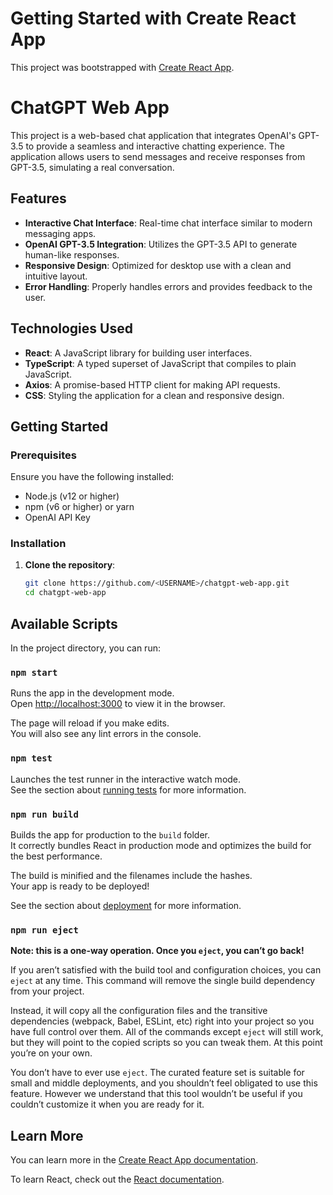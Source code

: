 # Getting Started with Create React App

This project was bootstrapped with [Create React App](https://github.com/facebook/create-react-app).

# ChatGPT Web App

This project is a web-based chat application that integrates OpenAI's GPT-3.5 to provide a seamless and interactive chatting experience. The application allows users to send messages and receive responses from GPT-3.5, simulating a real conversation.

## Features

- **Interactive Chat Interface**: Real-time chat interface similar to modern messaging apps.
- **OpenAI GPT-3.5 Integration**: Utilizes the GPT-3.5 API to generate human-like responses.
- **Responsive Design**: Optimized for desktop use with a clean and intuitive layout.
- **Error Handling**: Properly handles errors and provides feedback to the user.

## Technologies Used

- **React**: A JavaScript library for building user interfaces.
- **TypeScript**: A typed superset of JavaScript that compiles to plain JavaScript.
- **Axios**: A promise-based HTTP client for making API requests.
- **CSS**: Styling the application for a clean and responsive design.

## Getting Started

### Prerequisites

Ensure you have the following installed:

- Node.js (v12 or higher)
- npm (v6 or higher) or yarn
- OpenAI API Key

### Installation

1. **Clone the repository**:

   ```sh
   git clone https://github.com/<USERNAME>/chatgpt-web-app.git
   cd chatgpt-web-app


## Available Scripts

In the project directory, you can run:

### `npm start`

Runs the app in the development mode.\
Open [http://localhost:3000](http://localhost:3000) to view it in the browser.

The page will reload if you make edits.\
You will also see any lint errors in the console.

### `npm test`

Launches the test runner in the interactive watch mode.\
See the section about [running tests](https://facebook.github.io/create-react-app/docs/running-tests) for more information.

### `npm run build`

Builds the app for production to the `build` folder.\
It correctly bundles React in production mode and optimizes the build for the best performance.

The build is minified and the filenames include the hashes.\
Your app is ready to be deployed!

See the section about [deployment](https://facebook.github.io/create-react-app/docs/deployment) for more information.

### `npm run eject`

**Note: this is a one-way operation. Once you `eject`, you can’t go back!**

If you aren’t satisfied with the build tool and configuration choices, you can `eject` at any time. This command will remove the single build dependency from your project.

Instead, it will copy all the configuration files and the transitive dependencies (webpack, Babel, ESLint, etc) right into your project so you have full control over them. All of the commands except `eject` will still work, but they will point to the copied scripts so you can tweak them. At this point you’re on your own.

You don’t have to ever use `eject`. The curated feature set is suitable for small and middle deployments, and you shouldn’t feel obligated to use this feature. However we understand that this tool wouldn’t be useful if you couldn’t customize it when you are ready for it.

## Learn More

You can learn more in the [Create React App documentation](https://facebook.github.io/create-react-app/docs/getting-started).

To learn React, check out the [React documentation](https://reactjs.org/).
